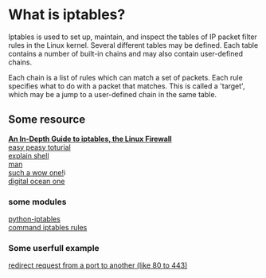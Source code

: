 # What is iptables?

Iptables is used to set up, maintain, and inspect the tables of IP packet filter rules in the Linux kernel. Several different tables may be defined. Each table contains a number of built-in chains and may also contain user-defined chains.

Each chain is a list of rules which can match a set of packets. Each rule specifies what to do with a packet that matches. This is called a 'target', which may be a jump to a user-defined chain in the same table.


## Some resource
[**An In-Depth Guide to iptables, the Linux Firewall**](https://www.booleanworld.com/depth-guide-iptables-linux-firewall/)
<br />
[easy peasy toturial](https://www.hostinger.com/tutorials/iptables-tutorial)
<br />
[explain shell](https://explainshell.com/explain/8/iptables)
<br />
[man](https://linux.die.net/man/8/iptables)
<br />
[such a wow one!](https://www.cyberciti.biz/tips/linux-iptables-examples.html)i
<br />
[digital ocean one](https://www.digitalocean.com/community/tutorials/iptables-essentials-common-firewall-rules-and-commands)

### some modules
[python-iptables](https://github.com/ldx/python-iptables)
<br />
[command iptables rules](https://github.com/trimstray/iptables-essentials)

### Some userfull example

[redirect request from a port to another (like 80 to 443)](https://o7planning.org/en/11363/redirecting-port-80-443-on-ubuntu-server-using-iptables)

